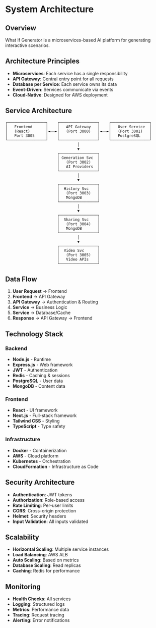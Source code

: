 # System Architecture

## Overview

What If Generator is a microservices-based AI platform for generating interactive scenarios.

## Architecture Principles

- **Microservices**: Each service has a single responsibility
- **API Gateway**: Central entry point for all requests
- **Database per Service**: Each service owns its data
- **Event-Driven**: Services communicate via events
- **Cloud-Native**: Designed for AWS deployment

## Service Architecture

```
┌─────────────────┐    ┌─────────────────┐    ┌─────────────────┐
│   Frontend      │    │   API Gateway   │    │   User Service  │
│   (React)       │◄──►│   (Port 3000)   │◄──►│   (Port 3001)   │
│   Port 3005     │    │                 │    │   PostgreSQL    │
└─────────────────┘    └─────────────────┘    └─────────────────┘
                                │
                                ▼
                       ┌─────────────────┐
                       │ Generation Svc  │
                       │   (Port 3002)   │
                       │   AI Providers  │
                       └─────────────────┘
                                │
                                ▼
                       ┌─────────────────┐
                       │  History Svc    │
                       │   (Port 3003)   │
                       │   MongoDB       │
                       └─────────────────┘
                                │
                                ▼
                       ┌─────────────────┐
                       │  Sharing Svc    │
                       │   (Port 3004)   │
                       │   MongoDB       │
                       └─────────────────┘
                                │
                                ▼
                       ┌─────────────────┐
                       │  Video Svc      │
                       │   (Port 3005)   │
                       │   Video APIs    │
                       └─────────────────┘
```

## Data Flow

1. **User Request** → Frontend
2. **Frontend** → API Gateway
3. **API Gateway** → Authentication & Routing
4. **Service** → Business Logic
5. **Service** → Database/Cache
6. **Response** → API Gateway → Frontend

## Technology Stack

### Backend
- **Node.js** - Runtime
- **Express.js** - Web framework
- **JWT** - Authentication
- **Redis** - Caching & sessions
- **PostgreSQL** - User data
- **MongoDB** - Content data

### Frontend
- **React** - UI framework
- **Next.js** - Full-stack framework
- **Tailwind CSS** - Styling
- **TypeScript** - Type safety

### Infrastructure
- **Docker** - Containerization
- **AWS** - Cloud platform
- **Kubernetes** - Orchestration
- **CloudFormation** - Infrastructure as Code

## Security Architecture

- **Authentication**: JWT tokens
- **Authorization**: Role-based access
- **Rate Limiting**: Per-user limits
- **CORS**: Cross-origin protection
- **Helmet**: Security headers
- **Input Validation**: All inputs validated

## Scalability

- **Horizontal Scaling**: Multiple service instances
- **Load Balancing**: AWS ALB
- **Auto Scaling**: Based on metrics
- **Database Scaling**: Read replicas
- **Caching**: Redis for performance

## Monitoring

- **Health Checks**: All services
- **Logging**: Structured logs
- **Metrics**: Performance data
- **Tracing**: Request tracing
- **Alerting**: Error notifications